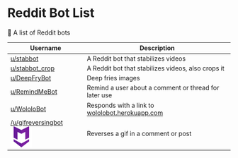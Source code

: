 # Reddit Bot List
🤖 A list of Reddit bots



| Username | Description |
|-|-|
| [u/stabbot](Bots/stabbot.md) | A Reddit bot that stabilizes videos | Mention |
| [u/stabbot_crop](Bots/stabbot_crop.md) | A Reddit bot that stabilizes videos, also crops it |
| [u/DeepFryBot](Bots/DeepFryBot.md) | Deep fries images |
| [u/RemindMeBot](Bots/RemindMeBot.md)| Remind a user about a comment or thread for later use |
| [u/WololoBot](Bots/WololoBot.md) | Responds with a link to [wololobot.herokuapp.com](https://wololobot.herokuapp.com) |
| [/u/gifreversingbot](Bots/gifreversingbot.md) ![Link to User][extlink] | Reverses a gif in a comment or post |


[extlink]: https://github.com/adam-p/markdown-here/raw/master/src/common/images/icon48.png "Link to User"